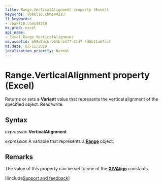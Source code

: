 ```yaml
---
title: Range.VerticalAlignment property (Excel)
keywords: vbaxl10.chm144218
f1_keywords:
- vbaxl10.chm144218
ms.prod: excel
api_name:
- Excel.Range.VerticalAlignment
ms.assetid: b09a2dcb-b51b-b477-6247-fd5b11a67ccf
ms.date: 05/11/2019
localization_priority: Normal
---
```



# Range.VerticalAlignment property (Excel)

Returns or sets a **Variant** value that represents the vertical alignment of the specified object. Read/write.


## Syntax

_expression_.**VerticalAlignment**

_expression_ A variable that represents a **[Range](excel.range(object).md)** object.


## Remarks

The value of this property can be set to one of the **[XlVAlign](excel.xlvalign.md)** constants.




[!include[Support and feedback](~/includes/feedback-boilerplate.md)]
